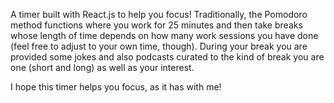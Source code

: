 A timer built with React.js to help you focus! Traditionally, the Pomodoro method functions where you work for 25 minutes and then take breaks whose length of time depends on how many work sessions you have done (feel free to adjust to your own time, though). During your break you are provided some jokes and also podcasts curated to the kind of break you are one (short and long) as well as your interest. 

I hope this timer helps you focus, as it has with me!
